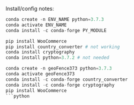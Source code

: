 Install/config notes:

```python
conda create -n ENV_NAME python=3.7.3
conda activate ENV_NAME
conda install -c conda-forge PY_MODULE
```

```python    
pip install WooCommerce
pip install country_converter # not working
conda install cryptography
conda install python=3.7.2 # not needed
```


    
```python
conda create -n geoFence373 python=3.7.3
conda activate geoFence373
conda install -c conda-forge country_converter
conda install -c conda-forge cryptography
pip install WooCommerce
```python
